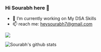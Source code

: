 ### Hi Sourabh here 👋
- 🔭 I’m currently working on My DSA Skills
- 📫 reach me: <heysourabh7@gmail.com>

![](https://komarev.com/ghpvc/?username=sourabhb77&color=dc143c)


![Sourabh's github stats](https://github-readme-stats.vercel.app/api?username=sourabhb77&theme=algolia&show_icons=true)
